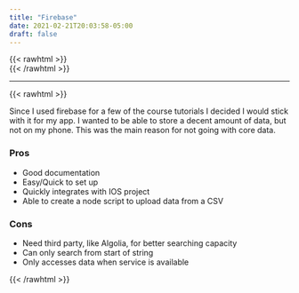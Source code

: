 ```yaml
---
title: "Firebase"
date: 2021-02-21T20:03:58-05:00
draft: false
---
```

{{< rawhtml >}}
<br />
{{< /rawhtml >}}

***

{{< rawhtml >}}

<p>Since I used firebase for a few of the course tutorials I decided I would stick with it for my app.  I wanted to be able to store a decent amount of data, but not on my phone.  This was the main reason for not going with core data.</p>
<h3>Pros</h3>
<ul>
<li class="addHeight">Good documentation</li>
<li class="addHeight">Easy/Quick to set up</li>
<li class="addHeight">Quickly integrates with IOS project</li>
<li class="addHeight">Able to create a node script to upload data from a CSV</li>

</ul>
<h3>Cons</h3>
<ul>
<li class="addHeight">Need third party, like Algolia, for better searching capacity</li>
<li class="addHeight">Can only search from start of string</li>
<li class="addHeight">Only accesses data when service is available</li>
</ul>
{{< /rawhtml >}}
